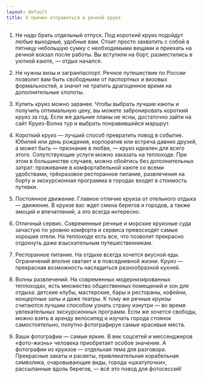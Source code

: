 ```yaml
---
layout: default
title: 9 причин отправиться в речной круиз
---
```


1. Не надо брать отдельный отпуск.
Под короткий круиз подойдут любые выходные, удобные вам. Стоит просто захватить с собой в пятницу небольшую сумку с необходимыми вещами и приехать на речной вокзал после работы. Вы вступили на борт, разместились в уютной каюте, — отдых начался.

2. Не нужны визы и загранпаспорт.
Речное путешествие по России позволит вам быть свободными от паспортных и визовых формальностей, а значит не тратить драгоценное время на дополнительные хлопоты.

3. Купить круиз можно заранее.
Чтобы выбрать лучшие каюты и получить оптимальную цену, вы можете забронировать короткий круиз за год. Если же дальние планы не ясны, достаточно зайти на сайт Круиз-Волна тур и выбрать понравившийся маршрут.

4. Короткий круиз — лучший способ превратить повод в событие.
Юбилей или день рождения, корпоратив или встреча давних друзей, а может быть — признание в любви, — круиз идеален для всего этого. Сопутствующие услуги можно заказать на теплоходе. При этом в большинстве случаев, можно обойтись без дополнительных затрат: проживание в комфортабельной каюте со всеми удобствами, трёхразовое ресторанное питание, развлечения на борту и экскурсионная программа в городах  входят в стоимость путевки. 

5. Постоянное движение.
Главное отличие круиза от отельного отдыха — движение. В круизе вас ждет смена берегов и городов, а также эмоций и впечатлений, а это всегда интересно.

6. Отличный сервис.
Современные речные и морские круизные суда зачастую по уровню комфорта и сервиса превосходят самые хорошие отели. На теплоходе есть все, что позволит прекрасно отдохнуть даже взыскательным путешественникам.

7. Ресторанное питание.
На отдыхе всегда хочется вкусной еды. Ограничений вполне хватает и в повседневной жизни. Круиз — прекрасная возможность насладиться разнообразной кухней.

8. Волны развлечений.
На современных модернизированных теплоходах, есть множество общественных помещений и зон для отдыха: детские клубы, мастерские, бары и рестораны, кофейни, концертные залы и даже театры. К тому же речные круизы считаются лучшим способом узнать страну изнутри — во время увлекательных экскурсионных программ. Если же хочется свободы, можно взять в аренду велосипед и изучать города стоянок самостоятельно, попутно фотографируя самые красивые места.

9. Ваши фотографии — самые яркие.
В век соцсетей и мессенджеров «фото-жизнь» человека приобретает особое значение. А фотографии из круизов — отдельная тема для разговора. Прекрасные закаты и расветы, привлекательная корабельная символика, очаровывающие виды, города «шкатулочки», рассыпанные вдоль берегов, — всё это повод для фотосессий!
